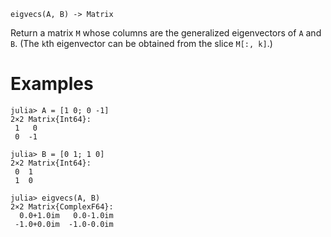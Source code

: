 ```
eigvecs(A, B) -> Matrix
```

Return a matrix `M` whose columns are the generalized eigenvectors of `A` and `B`. (The `k`th eigenvector can be obtained from the slice `M[:, k]`.)

# Examples

```jldoctest
julia> A = [1 0; 0 -1]
2×2 Matrix{Int64}:
 1   0
 0  -1

julia> B = [0 1; 1 0]
2×2 Matrix{Int64}:
 0  1
 1  0

julia> eigvecs(A, B)
2×2 Matrix{ComplexF64}:
  0.0+1.0im   0.0-1.0im
 -1.0+0.0im  -1.0-0.0im
```
